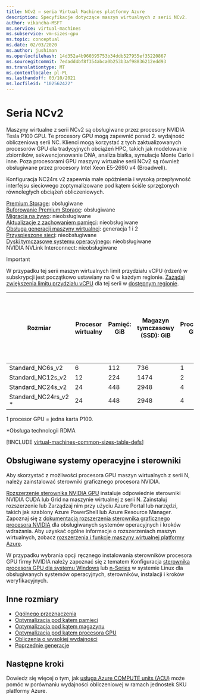 ```yaml
---
title: NCv2 — seria Virtual Machines platformy Azure
description: Specyfikacje dotyczące maszyn wirtualnych z serii NCv2.
author: vikancha-MSFT
ms.service: virtual-machines
ms.subservice: vm-sizes-gpu
ms.topic: conceptual
ms.date: 02/03/2020
ms.author: jushiman
ms.openlocfilehash: 14d352a4b960395753b34ddb527955ef35220867
ms.sourcegitcommit: 7edadd4bf8f354abca0b253b3af98836212edd93
ms.translationtype: MT
ms.contentlocale: pl-PL
ms.lasthandoff: 03/10/2021
ms.locfileid: "102562422"
---
```

# <a name="ncv2-series"></a>Seria NCv2

Maszyny wirtualne z serii NCv2 są obsługiwane przez procesory NVIDIA Tesla P100 GPU. Te procesory GPU mogą zapewnić ponad 2. wydajność obliczeniową serii NC. Klienci mogą korzystać z tych zaktualizowanych procesorów GPU dla tradycyjnych obciążeń HPC, takich jak modelowanie zbiorników, sekwencjonowanie DNA, analiza białka, symulacje Monte Carlo i inne. Poza procesorami GPU maszyny wirtualne serii NCv2 są również obsługiwane przez procesory Intel Xeon E5-2690 v4 (Broadwell).

Konfiguracja NC24rs v2 zapewnia małe opóźnienia i wysoką przepływność interfejsu sieciowego zoptymalizowane pod kątem ściśle sprzężonych równoległych obciążeń obliczeniowych.

[Premium Storage](premium-storage-performance.md): obsługiwane<br>
[Buforowanie Premium Storage](premium-storage-performance.md): obsługiwane<br>
[Migracja na żywo](maintenance-and-updates.md): nieobsługiwane<br>
[Aktualizacje z zachowaniem pamięci](maintenance-and-updates.md): nieobsługiwane<br>
[Obsługa generacji maszyny wirtualnej](generation-2.md): generacja 1 i 2<br>
[Przyspieszone sieci](../virtual-network/create-vm-accelerated-networking-cli.md): nieobsługiwane<br>
[Dyski tymczasowe systemu operacyjnego](ephemeral-os-disks.md): nieobsługiwane <br>
NVIDIA NVLink Interconnect: nieobsługiwane

> [!IMPORTANT]
> W przypadku tej serii maszyn wirtualnych limit przydziału vCPU (rdzeń) w subskrypcji jest początkowo ustawiany na 0 w każdym regionie. [Zażądaj zwiększenia limitu przydziału vCPU](../azure-portal/supportability/resource-manager-core-quotas-request.md) dla tej serii w [dostępnym regionie](https://azure.microsoft.com/regions/services/).
>
| Rozmiar | Procesor wirtualny | Pamięć: GiB | Magazyn tymczasowy (SSD): GiB | Procesory GPU | Pamięć procesora GPU: GiB | Maks. liczba dysków danych | Maksymalna przepływność dysku w pamięci podręcznej: liczba operacji we/wy na sekundę | Maksymalna liczba kart sieciowych |
|---|---|---|---|---|---|---|---|---|
| Standard_NC6s_v2    | 6  | 112 | 736  | 1 | 16 | 12 | 20000/200 | 4 |
| Standard_NC12s_v2   | 12 | 224 | 1474 | 2 | 32 | 24 | 40000/400 | 8 |
| Standard_NC24s_v2   | 24 | 448 | 2948 | 4 | 64 | 32 | 80000/800 | 8 |
| Standard_NC24rs_v2 * | 24 | 448 | 2948 | 4 | 64 | 32 | 80000/800 | 8 |

1 procesor GPU = jedna karta P100.

*Obsługa technologii RDMA

[!INCLUDE [virtual-machines-common-sizes-table-defs](../../includes/virtual-machines-common-sizes-table-defs.md)]

## <a name="supported-operating-systems-and-drivers"></a>Obsługiwane systemy operacyjne i sterowniki

Aby skorzystać z możliwości procesora GPU maszyn wirtualnych z serii N, należy zainstalować sterowniki graficznego procesora NVIDIA.

[Rozszerzenie sterownika NVIDIA GPU](./extensions/hpccompute-gpu-windows.md) instaluje odpowiednie sterowniki NVIDIA CUDA lub Grid na maszynie wirtualnej z serii N. Zainstaluj rozszerzenie lub Zarządzaj nim przy użyciu Azure Portal lub narzędzi, takich jak szablony Azure PowerShell lub Azure Resource Manager. Zapoznaj się z [dokumentacją rozszerzenia sterownika graficznego procesora NVIDIA](./extensions/hpccompute-gpu-windows.md) dla obsługiwanych systemów operacyjnych i kroków wdrażania. Aby uzyskać ogólne informacje o rozszerzeniach maszyn wirtualnych, zobacz [rozszerzenia i funkcje maszyny wirtualnej platformy Azure](./extensions/overview.md).

W przypadku wybrania opcji ręcznego instalowania sterowników procesora GPU firmy NVIDIA należy zapoznać się z tematem Konfiguracja [sterownika procesora GPU dla systemu Windows](./windows/n-series-driver-setup.md) lub [n-Series](./linux/n-series-driver-setup.md) w systemie Linux dla obsługiwanych systemów operacyjnych, sterowników, instalacji i kroków weryfikacyjnych.

## <a name="other-sizes"></a>Inne rozmiary

- [Ogólnego przeznaczenia](sizes-general.md)
- [Optymalizacja pod kątem pamięci](sizes-memory.md)
- [Optymalizacja pod kątem magazynu](sizes-storage.md)
- [Optymalizacja pod kątem procesora GPU](sizes-gpu.md)
- [Obliczenia o wysokiej wydajności](sizes-hpc.md)
- [Poprzednie generacje](sizes-previous-gen.md)

## <a name="next-steps"></a>Następne kroki

Dowiedz się więcej o tym, jak [usługa Azure COMPUTE units (ACU)](acu.md) może pomóc w porównaniu wydajności obliczeniowej w ramach jednostek SKU platformy Azure.
